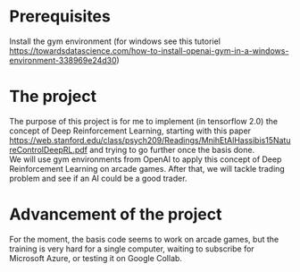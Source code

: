 # Prerequisites

Install the gym environment (for windows see this tutoriel https://towardsdatascience.com/how-to-install-openai-gym-in-a-windows-environment-338969e24d30)

# The project

The purpose of this project is for me to implement (in tensorflow 2.0) the concept of Deep Reinforcement Learning, starting with this paper https://web.stanford.edu/class/psych209/Readings/MnihEtAlHassibis15NatureControlDeepRL.pdf and trying to go further once the basis done.<br/>
We will use gym environments from OpenAI to apply this concept of Deep Reinforcement Learning on arcade games. After that, we will tackle trading problem and see if an AI could be a good trader.

# Advancement of the project

For the moment, the basis code seems to work on arcade games, but the training is very hard for a single computer, waiting to subscribe for Microsoft Azure, or testing it on Google Collab.
